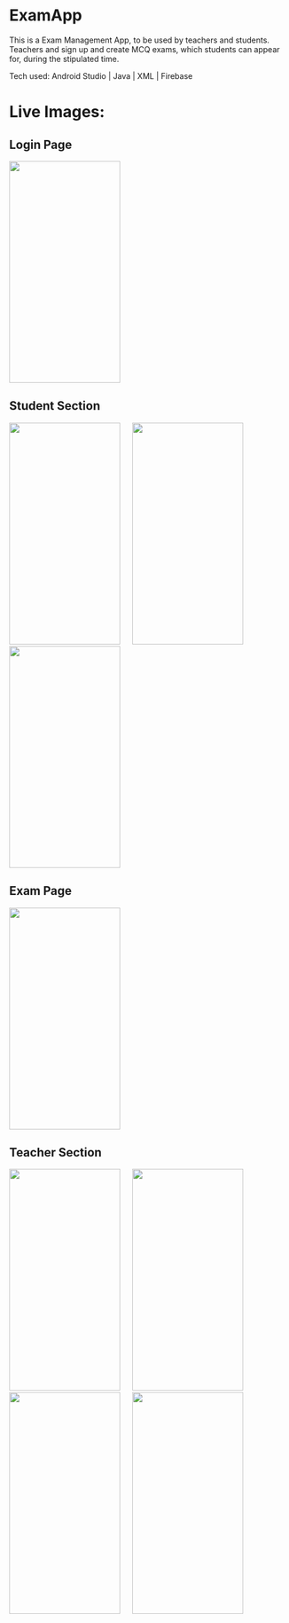 # ExamApp

This is a Exam Management App, to be used by teachers and students. Teachers and sign up and create MCQ exams, 
which students can appear for, during the stipulated time.

Tech used: Android Studio | Java | XML | Firebase 

# Live Images:

## Login Page

<img src="https://github.com/ayanNandi410/ExamApp/assets/110126109/cd19bc56-0bdc-49fd-a2d9-5d0b58841d3d" width="200" height="400" />


## Student Section

<img src="https://github.com/ayanNandi410/ExamApp/assets/110126109/1a15fef4-769b-4a47-8a22-f0c6ff694bf5" width="200" height="400" />
&emsp;
<img src="https://github.com/ayanNandi410/ExamApp/assets/110126109/8f47ee49-f040-4f61-9abd-a0e580a3c939" width="200" height="400" />
&emsp;
<img src="https://github.com/ayanNandi410/ExamApp/assets/110126109/59f07618-702f-445b-abfb-4e47cbfdedb7" width="200" height="400" />

## Exam Page

<img src="https://github.com/ayanNandi410/ExamApp/assets/110126109/98add920-225e-4a5e-90a9-a93892c29907" width="200" height="400" />


## Teacher Section

<img src="https://github.com/ayanNandi410/ExamApp/assets/110126109/8a391fab-1725-4ec9-8ef8-6263582188ac" width="200" height="400" />
&emsp;
<img src="https://github.com/ayanNandi410/ExamApp/assets/110126109/c1048436-3cae-4165-998f-902e0b84b897" width="200" height="400" />
&emsp;
<img src="https://github.com/ayanNandi410/ExamApp/assets/110126109/fa1678e0-e83a-4c03-ad99-4dbf33033ebf" width="200" height="400" />
&emsp;
<img src="https://github.com/ayanNandi410/ExamApp/assets/110126109/d2c89b17-3815-49ac-9627-70145df16fbd" width="200" height="400" />




